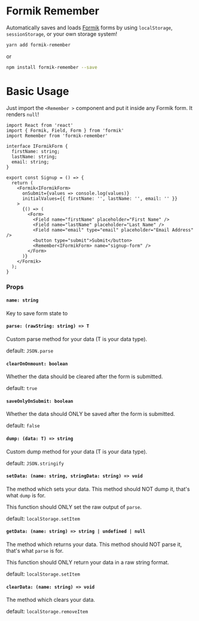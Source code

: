 # Formik Remember

Automatically saves and loads [Formik](https://github.com/jaredpalmer/formik) forms by
using `localStorage`, `sessionStorage`, or your own storage system!

```bash
yarn add formik-remember
```

or

```bash
npm install formik-remember --save
```

# Basic Usage

Just import the `<Remember >` component and put it inside any Formik form. It renders `null`!

```tsx
import React from 'react'
import { Formik, Field, Form } from 'formik'
import Remember from 'formik-remember'

interface IFormikForm {
  firstName: string;
  lastName: string;
  email: string;
}

export const Signup = () => {
  return (
    <Formik<IFormikForm>
      onSubmit={values => console.log(values)}
      initialValues={{ firstName: '', lastName: '', email: '' }}
    >
      {() => (
        <Form>
          <Field name="firstName" placeholder="First Name" />
          <Field name="lastName" placeholder="Last Name" />
          <Field name="email" type="email" placeholder="Email Address" />
          <button type="submit">Submit</button>
          <Remember<IFormikForm> name="signup-form" />
        </Form>
      )}
    </Formik>
  );
}
```

### Props

#### `name: string`
Key to save form state to

#### `parse: (rawString: string) => T`
Custom parse method for your data (T is your data type).

default: `JSON.parse`

#### `clearOnOnmount: boolean`
Whether the data should be cleared after the form is submitted.

default: `true`

#### `saveOnlyOnSubmit: boolean`
Whether the data should ONLY be saved after the form is submitted.

default: `false`

#### `dump: (data: T) => string`
Custom dump method for your data (T is your data type).

default: `JSON.stringify`

#### `setData: (name: string, stringData: string) => void`
The method which sets your data.
This method should NOT dump it, that's what `dump` is for.

This function should ONLY set the raw output of `parse`.

default: `localStorage.setItem`

#### `getData: (name: string) => string | undefined | null`
The method which returns your data.
This method should NOT parse it, that's what `parse` is for.

This function should ONLY return your data in a raw string format.

default: `localStorage.setItem`

#### `clearData: (name: string) => void`
The method which clears your data.

default: `localStorage.removeItem`
